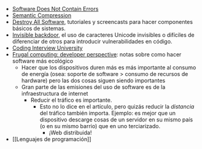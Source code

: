 -   [Software Does Not Contain Errors](https://tuukkapensala.com/files/software_does_not_contain_errors.txt)
-   [Semantic Compression](https://caseymuratori.com/blog_0015)
-   [Destroy All Software](https://www.destroyallsoftware.com/screencasts), tutoriales y screencasts para hacer componentes básicos de sistemas.
-   [Invisible backdoor](https://certitude.consulting/blog/en/invisible-backdoor/), el uso de caracteres Unicode invisibles o difíciles de diferenciar de otros para introducir vulnerabilidades en código.
-   [Coding Interview University](https://github.com/jwasham/coding-interview-university)
-   [Frugal computing: developer perspective](https://wimvanderbauwhede.github.io/articles/frugal-computing-developer/): notas sobre como hacer software más ecológico
    -   Hacer que los dispositivos duren más es más importante al consumo de energía (osea: soporte de software > consumo de recursos de hardware) pero las dos cosas siguen siendo importantes
    -   Gran parte de las emisiones del uso de software es de la infraestructura de internet
        -   Reducir el tráfico es importante.
            -   Esto no lo dice en el artículo, pero quizás reducir la _distancia_ del tráfico también importa. Ejemplo: es mejor que un dispositivo descarge cosas de un servidor en su mismo país (o en su mismo barrio) que en uno terciarizado.
                -   ¡Web distribuida!
-   [[Lenguajes de programación]]

